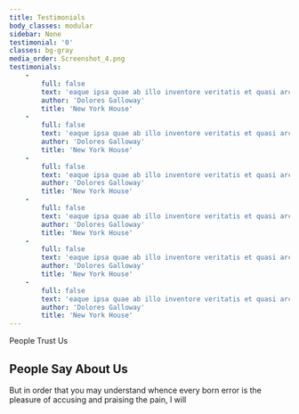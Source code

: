 ```yaml
---
title: Testimonials
body_classes: modular
sidebar: None
testimonial: '0'
classes: bg-gray
media_order: Screenshot_4.png
testimonials:
    -
        full: false
        text: 'eaque ipsa quae ab illo inventore veritatis et quasi architecto beatae vitae dicta sunt explicabo.'
        author: 'Dolores Galloway'
        title: 'New York House'
    -
        full: false
        text: 'eaque ipsa quae ab illo inventore veritatis et quasi architecto beatae vitae dicta sunt explicabo.'
        author: 'Dolores Galloway'
        title: 'New York House'
    -
        full: false
        text: 'eaque ipsa quae ab illo inventore veritatis et quasi architecto beatae vitae dicta sunt explicabo.'
        author: 'Dolores Galloway'
        title: 'New York House'
    -
        full: false
        text: 'eaque ipsa quae ab illo inventore veritatis et quasi architecto beatae vitae dicta sunt explicabo.'
        author: 'Dolores Galloway'
        title: 'New York House'
    -
        full: false
        text: 'eaque ipsa quae ab illo inventore veritatis et quasi architecto beatae vitae dicta sunt explicabo.'
        author: 'Dolores Galloway'
        title: 'New York House'
    -
        full: false
        text: 'eaque ipsa quae ab illo inventore veritatis et quasi architecto beatae vitae dicta sunt explicabo.'
        author: 'Dolores Galloway'
        title: 'New York House'
---
```


<span class="pseudo--dash d-inline-block mx-auto items-center text-green-400">  People Trust Us </span>
## People Say About Us
But in order that you may understand whence every born 
error is the pleasure of accusing and praising the pain, I will